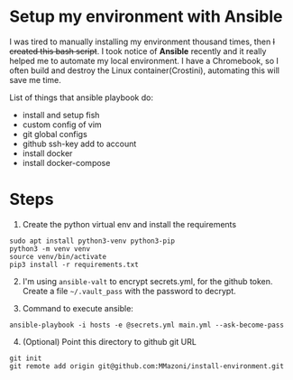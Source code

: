 # Setup my environment with Ansible

I was tired to manually installing my environment thousand times, then ~~I created this bash script~~. I took notice of **Ansible** recently and it really helped me to automate my local environment. I have a Chromebook, so I often build and destroy the Linux container(Crostini), automating this will save me time.

List of things that ansible playbook do:

* install and setup fish
* custom config of vim
* git global configs
* github ssh-key add to account
* install docker
* install docker-compose


# Steps

1. Create the python virtual env and install the requirements

```
sudo apt install python3-venv python3-pip
python3 -m venv venv
source venv/bin/activate
pip3 install -r requirements.txt
```

2. I'm using `ansible-valt` to encrypt secrets.yml, for the github token. Create a file `~/.vault_pass` with the password to decrypt.

3. Command to execute ansible:

```
ansible-playbook -i hosts -e @secrets.yml main.yml --ask-become-pass
```

4. (Optional) Point this directory to github git URL

```
git init
git remote add origin git@github.com:MMazoni/install-environment.git
```
